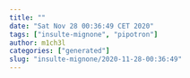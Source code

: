 ```yaml
---
title: ""
date: "Sat Nov 28 00:36:49 CET 2020"
tags: ["insulte-mignone", "pipotron"]
author: m1ch3l
categories: ["generated"]
slug: "insulte-mignone/2020-11-28-00:36:49"
---
```



